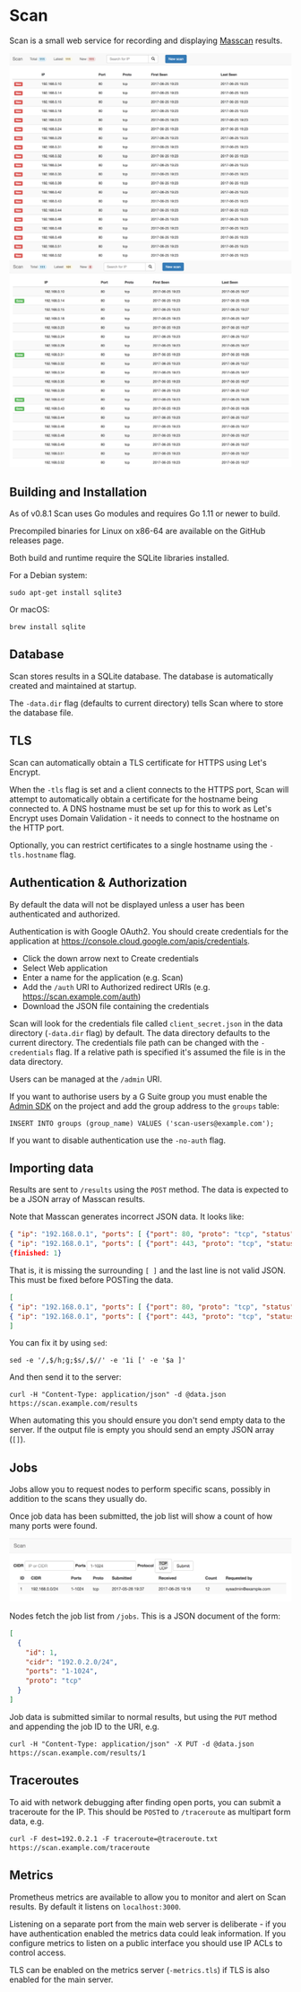 # Scan

Scan is a small web service for recording and displaying [Masscan](https://github.com/robertdavidgraham/masscan) results.

![New data](/new_data.png)
![Updated data](/updated_data.png)

## Building and Installation

As of v0.8.1 Scan uses Go modules and requires Go 1.11 or newer to build.

Precompiled binaries for Linux on x86-64 are available on the GitHub releases page.

Both build and runtime require the SQLite libraries installed.

For a Debian system:

```
sudo apt-get install sqlite3
```

Or macOS:

```
brew install sqlite
```

## Database

Scan stores results in a SQLite database. The database is automatically created and maintained at startup.

The `-data.dir` flag (defaults to current directory) tells Scan where to store the database file.

## TLS

Scan can automatically obtain a TLS certificate for HTTPS using Let's Encrypt.

When the `-tls` flag is set and a client connects to the HTTPS port, Scan will attempt to automatically obtain a certificate for the hostname being connected to. A DNS hostname must be set up for this to work as Let's Encrypt uses Domain Validation - it needs to connect to the hostname on the HTTP port.

Optionally, you can restrict certificates to a single hostname using the `-tls.hostname` flag.

## Authentication & Authorization

By default the data will not be displayed unless a user has been authenticated and authorized.

Authentication is with Google OAuth2. You should create credentials for the application at https://console.cloud.google.com/apis/credentials.

* Click the down arrow next to Create credentials
* Select Web application
* Enter a name for the application (e.g. Scan)
* Add the `/auth` URI to Authorized redirect URIs
  (e.g. https://scan.example.com/auth)
* Download the JSON file containing the credentials

Scan will look for the credentials file called `client_secret.json` in the data directory (`-data.dir` flag) by default. The data directory defaults to the current directory. The credentials file path can be changed with the `-credentials` flag. If a relative path is specified it's assumed the file is in the data directory.

Users can be managed at the `/admin` URI.

If you want to authorise users by a G Suite group you must enable the
[Admin SDK](https://console.cloud.google.com/apis/api/admin.googleapis.com/overview) on the project
and add the group address to the `groups` table:

```
INSERT INTO groups (group_name) VALUES ('scan-users@example.com');
```

If you want to disable authentication use the `-no-auth` flag.

## Importing data

Results are sent to `/results` using the `POST` method. The data is expected to be
a JSON array of Masscan results.

Note that Masscan generates incorrect JSON data. It looks like:

```json
{ "ip": "192.168.0.1", "ports": [ {"port": 80, "proto": "tcp", "status": "open"} ] },
{ "ip": "192.168.0.1", "ports": [ {"port": 443, "proto": "tcp", "status": "open"} ] },
{finished: 1}
```

That is, it is missing the surrounding `[ ]` and the last line is not valid JSON.
This must be fixed before POSTing the data.

```json
[
{ "ip": "192.168.0.1", "ports": [ {"port": 80, "proto": "tcp", "status": "open"} ] },
{ "ip": "192.168.0.1", "ports": [ {"port": 443, "proto": "tcp", "status": "open"} ] }
]
```

You can fix it by using `sed`:

```
sed -e '/,$/h;g;$s/,$//' -e '1i [' -e '$a ]'
```

And then send it to the server:

```
curl -H "Content-Type: application/json" -d @data.json https://scan.example.com/results
```

When automating this you should ensure you don't send empty data to the server.
If the output file is empty you should send an empty JSON array (`[]`).

## Jobs

Jobs allow you to request nodes to perform specific scans, possibly in addition
to the scans they usually do.

Once job data has been submitted, the job list will show a count of how many
ports were found.

![Job list](/jobs.png)

Nodes fetch the job list from `/jobs`. This is a JSON document of the form:

```json
[
  {
    "id": 1,
    "cidr": "192.0.2.0/24",
    "ports": "1-1024",
    "proto": "tcp"
  }
]
```

Job data is submitted similar to normal results, but using the `PUT` method
and appending the job ID to the URI, e.g.

```
curl -H "Content-Type: application/json" -X PUT -d @data.json https://scan.example.com/results/1
```

## Traceroutes

To aid with network debugging after finding open ports, you can submit a
traceroute for the IP. This should be `POST`ed to `/traceroute` as multipart
form data, e.g.

```
curl -F dest=192.0.2.1 -F traceroute=@traceroute.txt https://scan.example.com/traceroute
```

## Metrics

Prometheus metrics are available to allow you to monitor and alert on Scan results. By default it listens on `localhost:3000`.

Listening on a separate port from the main web server is deliberate - if you have authentication enabled the metrics data could leak information. If you configure metrics to listen on a public interface you should use IP ACLs to control access.

TLS can be enabled on the metrics server (`-metrics.tls`) if TLS is also enabled for the main server.
